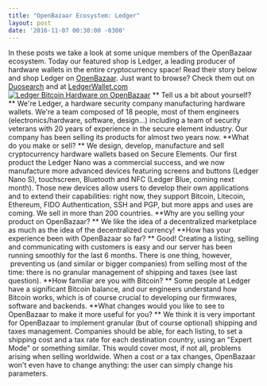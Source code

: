```yaml
---
title: "OpenBazaar Ecosystem: Ledger" 
layout: post
date: '2016-11-07 00:30:00 -0300'
---
```

        
In these posts we take a look at some unique members of the OpenBazaar ecosystem. Today our featured shop is Ledger, a leading producer of hardware wallets in the entire cryptocurrency space! Read their story below and shop Ledger on [OpenBazaar](ob://f71cc867c98c171ddbf0d093c3f1046294e81279). Just want to browse? Check them out on [Duosearch](Screen-Shot-2016-11-07-at-7.20.00-AM.png) and at [LedgerWallet.com](Screen-Shot-2016-11-07-at-7.20.00-AM.png)   [![Ledger Bitcoin Hardware on OpenBazaar](Screen-Shot-2016-11-07-at-7.20.00-AM.png)](Screen-Shot-2016-11-07-at-7.20.00-AM.png) ** Tell us a bit about yourself? ** We're Ledger, a hardware security company manufacturing hardware wallets. We're a team composed of 18 people, most of them engineers (electronics/hardware, software, design...) including a team of security veterans with 20 years of experience in the secure element industry. Our company has been selling its products for almost two years now. **What do you make or sell? ** We design, develop, manufacture and sell cryptocurrency hardware wallets based on Secure Elements. Our first product the Ledger Nano was a commercial success, and we now manufacture more advanced devices featuring screens and buttons (Ledger Nano S), touchscreen, Bluetooth and NFC (Ledger Blue, coming next month). Those new devices allow users to develop their own applications and to extend their capabilities: right now, they support Bitcoin, Litecoin, Ethereum, FIDO Authentication, SSH and PGP, but more apps and uses are coming. We sell in more than 200 countries. **Why are you selling your product on OpenBazaar? ** We like the idea of a decentralized marketplace as much as the idea of the decentralized currency! **How has your experience been with OpenBazaar so far? ** Good! Creating a listing, selling and communicating with customers is easy and our server has been running smoothly for the last 6 months. There is one thing, however,  preventing us (and similar or bigger companies) from selling most of the time: there is no granular management of shipping and taxes (see last question). **How familiar are you with Bitcoin? ** Some people at Ledger have a significant Bitcoin balance, and our engineers understand how Bitcoin works, which is of course crucial to developing our firmwares, software and backends. **What changes would you like to see to OpenBazaar to make it more useful for you? ** We think it is very important for OpenBazaar to implement granular (but of course optional) shipping and taxes management. Companies should be able, for each listing, to set a shipping cost and a tax rate for each destination country, using an "Expert Mode" or something similar. This would cover most, if not all, problems arising when selling worldwide. When a cost or a tax changes, OpenBazaar won't even have to change anything: the user can simply change his parameters.